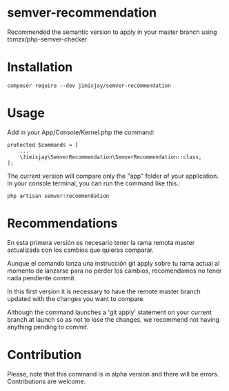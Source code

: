# semver-recommendation
Recommended the semantic version to apply in your master branch using tomzx/php-semver-checker

# Installation
```
composer require --dev jimixjay/semver-recommendation
```

# Usage
Add in your App/Console/Kernel.php the command:

```
protected $commands = [
    ...
    \Jimixjay\SemverRecommendation\SemverRecommendation::class,   
];
```

The current version will compare only the "app" folder of your application. In your console terminal, you can run the command like this.:

```
php artisan semver:recommendation
```

# Recommendations
En esta primera versión es necesario tener la rama remota master actualizada con los cambios que quieras comparar.

Aunque el comando lanza una instrucción git apply sobre tu rama actual al momento de lanzarse para no perder los cambios, recomendamos no tener nada pendiente commit.

In this first version it is necessary to have the remote master branch updated with the changes you want to compare.

Although the command launches a 'git apply' statement on your current branch at launch so as not to lose the changes, we recommend not having anything pending to commit.

# Contribution
Please, note that this command is in alpha version and there will be errors. Contributions are welcome.
